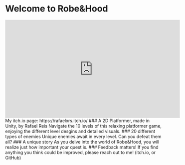 # Welcome to Robe&Hood
<iframe width="560" height="315" src="https://www.youtube.com/embed/bXu7T_GBPqQ?si=akdJNx_ZlPUNnZWO" title="YouTube video player" frameborder="0" allow="accelerometer; autoplay; clipboard-write; encrypted-media; gyroscope; picture-in-picture; web-share" allowfullscreen></iframe>
My itch.io page: https://rafaelxrs.itch.io/
### A 2D Platformer, made in Unity, by Rafael Reis
Navigate the 10 levels of this relaxing platformer game, enjoying the different level desgins and detailed visuals.
### 20 different types of enemies
Unique enemies await in every level. Can you defeat them all?
### A unique story
As you delve into the world of Robe&Hood, you will realize just how important your quest is.
### Feedback matters!
If you find anything you think could be improved, please reach out to me! (itch.io, or GitHub)
